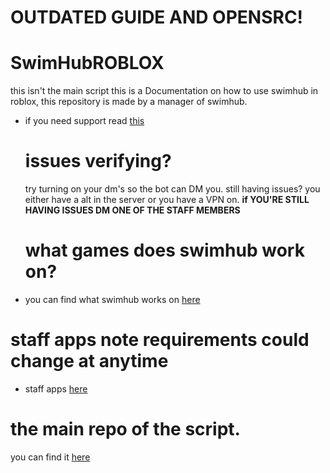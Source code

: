 # OUTDATED GUIDE AND OPENSRC!

# SwimHubROBLOX
this isn't the main script this is a Documentation on how to use swimhub in roblox, this repository is made by a manager of swimhub.

- if you need support read [this](https://github.com/sharkifyy/SwimHubROBLOX/blob/main/How_To/GetHelp.md)

  # issues verifying?
  try turning on your dm's so the bot can DM you.
  still having issues? you either have a alt in the server or you have a VPN on.
  **if YOU'RE STILL HAVING ISSUES DM ONE OF THE STAFF MEMBERS**
  # what games does swimhub work on?
- you can find what swimhub works on [here](https://raw.githubusercontent.com/sharkifyy/SwimHubROBLOX/main/game%20supported.md)

# staff apps note requirements could change at anytime
-  staff apps [here](https://github.com/sharkifyy/SwimHubROBLOX/blob/main/FAQ/Server%20FAQ/how%20to%20get%20staff.md)

# the main repo of the script.
you can find it [here](https://github.com/SWIMHUBISWIMMING/-)



